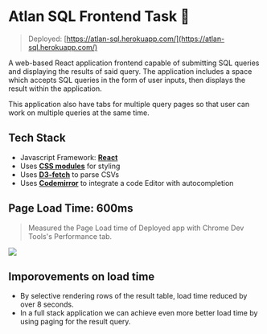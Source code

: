 # Atlan SQL Frontend Task 💼

> Deployed: [https://atlan-sql.herokuapp.com/](https://atlan-sql.herokuapp.com/)

A web-based React application frontend capable of submitting SQL queries and displaying the results of said query. The application includes a space which accepts SQL queries in the form of user inputs, then displays the result within the application.

This application also have tabs for multiple query pages so that user can work on multiple queries at the same time.

## Tech Stack

- Javascript Framework: [**React**](https://reactjs.org/)
- Uses [**CSS modules**](https://css-tricks.com/css-modules-part-1-need/) for styling
- Uses [**D3-fetch**](https://github.com/d3/d3-fetch) to parse CSVs
- Uses [**Codemirror**](https://codemirror.net/) to integrate a code Editor with autocompletion

## Page Load Time: 600ms

> Measured the Page Load time of Deployed app with Chrome Dev Tools's Performance tab.

![](https://user-images.githubusercontent.com/34980034/174268056-03a675ab-aca3-4829-b66a-d7a9333d0c23.png)

## Imporovements on load time

- By selective rendering rows of the result table, load time reduced by over 8 seconds.
- In a full stack application we can achieve even more better load time by using paging for the result query.
